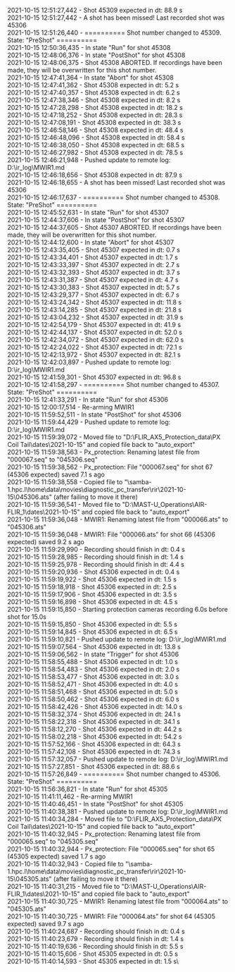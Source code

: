 2021-10-15 12:51:27,442 - Shot 45309 expected in dt: 88.9 s\
2021-10-15 12:51:27,442 - A shot has been missed! Last recorded shot was 45306\
2021-10-15 12:51:26,440 - ========== Shot number changed to 45309. State: "PreShot" ==========\
2021-10-15 12:50:36,435 - In state "Run" for shot 45308\
2021-10-15 12:48:06,376 - In state "PostShot" for shot 45308\
2021-10-15 12:48:06,375 - Shot 45308 ABORTED. If recordings have been made, they will be overwritten for this shot number.\
2021-10-15 12:47:41,364 - In state "Abort" for shot 45308\
2021-10-15 12:47:41,362 - Shot 45308 expected in dt: 5.2 s\
2021-10-15 12:47:40,357 - Shot 45308 expected in dt: 6.2 s\
2021-10-15 12:47:38,346 - Shot 45308 expected in dt: 8.2 s\
2021-10-15 12:47:28,298 - Shot 45308 expected in dt: 18.2 s\
2021-10-15 12:47:18,252 - Shot 45308 expected in dt: 28.3 s\
2021-10-15 12:47:08,191 - Shot 45308 expected in dt: 38.3 s\
2021-10-15 12:46:58,146 - Shot 45308 expected in dt: 48.4 s\
2021-10-15 12:46:48,096 - Shot 45308 expected in dt: 58.4 s\
2021-10-15 12:46:38,050 - Shot 45308 expected in dt: 68.5 s\
2021-10-15 12:46:27,982 - Shot 45308 expected in dt: 78.5 s\
2021-10-15 12:46:21,948 - Pushed update to remote log: D:\ir_log\MWIR1.md\
2021-10-15 12:46:18,656 - Shot 45308 expected in dt: 87.9 s\
2021-10-15 12:46:18,655 - A shot has been missed! Last recorded shot was 45306\
2021-10-15 12:46:17,637 - ========== Shot number changed to 45308. State: "PreShot" ==========\
2021-10-15 12:45:52,631 - In state "Run" for shot 45307\
2021-10-15 12:44:37,606 - In state "PostShot" for shot 45307\
2021-10-15 12:44:37,605 - Shot 45307 ABORTED. If recordings have been made, they will be overwritten for this shot number.\
2021-10-15 12:44:12,600 - In state "Abort" for shot 45307\
2021-10-15 12:43:35,405 - Shot 45307 expected in dt: 0.7 s\
2021-10-15 12:43:34,401 - Shot 45307 expected in dt: 1.7 s\
2021-10-15 12:43:33,397 - Shot 45307 expected in dt: 2.7 s\
2021-10-15 12:43:32,393 - Shot 45307 expected in dt: 3.7 s\
2021-10-15 12:43:31,387 - Shot 45307 expected in dt: 4.7 s\
2021-10-15 12:43:30,383 - Shot 45307 expected in dt: 5.7 s\
2021-10-15 12:43:29,377 - Shot 45307 expected in dt: 6.7 s\
2021-10-15 12:43:24,342 - Shot 45307 expected in dt: 11.8 s\
2021-10-15 12:43:14,285 - Shot 45307 expected in dt: 21.8 s\
2021-10-15 12:43:04,232 - Shot 45307 expected in dt: 31.9 s\
2021-10-15 12:42:54,179 - Shot 45307 expected in dt: 41.9 s\
2021-10-15 12:42:44,137 - Shot 45307 expected in dt: 52.0 s\
2021-10-15 12:42:34,072 - Shot 45307 expected in dt: 62.0 s\
2021-10-15 12:42:24,022 - Shot 45307 expected in dt: 72.1 s\
2021-10-15 12:42:13,972 - Shot 45307 expected in dt: 82.1 s\
2021-10-15 12:42:03,897 - Pushed update to remote log: D:\ir_log\MWIR1.md\
2021-10-15 12:41:59,301 - Shot 45307 expected in dt: 96.8 s\
2021-10-15 12:41:58,297 - ========== Shot number changed to 45307. State: "PreShot" ==========\
2021-10-15 12:41:33,291 - In state "Run" for shot 45306\
2021-10-15 12:00:17,514 - Re-arming MWIR1\
2021-10-15 11:59:52,511 - In state "PostShot" for shot 45306\
2021-10-15 11:59:44,429 - Pushed update to remote log: D:\ir_log\MWIR1.md\
2021-10-15 11:59:39,072 - Moved file to "D:\FLIR_AX5_Protection_data\PX Coil Tail\dates\2021-10-15" and copied file back to "auto_export"\
2021-10-15 11:59:38,563 - Px_protection: Renaming latest file from "000067.seq" to "045306.seq"\
2021-10-15 11:59:38,562 - Px_protection: File "000067.seq" for shot 67 (45306 expected) saved 7.1 s ago\
2021-10-15 11:59:38,558 - Copied file to "\\samba-1.hpc.l\home\data\movies\diagnostic_pc_transfer\rir\2021-10-15\045306.ats" (after failing to move it there)\
2021-10-15 11:59:36,541 - Moved file to "D:\MAST-U_Operations\AIR-FLIR_1\dates\2021-10-15" and copied file back to "auto_export"\
2021-10-15 11:59:36,048 - MWIR1: Renaming latest file from "000066.ats" to "045306.ats"\
2021-10-15 11:59:36,048 - MWIR1: File "000066.ats" for shot 66 (45306 expected) saved 9.2 s ago\
2021-10-15 11:59:29,990 - Recording should finish in dt: 0.4 s\
2021-10-15 11:59:28,985 - Recording should finish in dt: 1.4 s\
2021-10-15 11:59:25,978 - Recording should finish in dt: 4.4 s\
2021-10-15 11:59:20,936 - Shot 45306 expected in dt: 0.4 s\
2021-10-15 11:59:19,922 - Shot 45306 expected in dt: 1.5 s\
2021-10-15 11:59:18,918 - Shot 45306 expected in dt: 2.5 s\
2021-10-15 11:59:17,906 - Shot 45306 expected in dt: 3.5 s\
2021-10-15 11:59:16,898 - Shot 45306 expected in dt: 4.5 s\
2021-10-15 11:59:15,850 - Starting protection cameras recording 6.0s before shot for 15.0s\
2021-10-15 11:59:15,850 - Shot 45306 expected in dt: 5.5 s\
2021-10-15 11:59:14,845 - Shot 45306 expected in dt: 6.5 s\
2021-10-15 11:59:10,821 - Pushed update to remote log: D:\ir_log\MWIR1.md\
2021-10-15 11:59:07,564 - Shot 45306 expected in dt: 13.8 s\
2021-10-15 11:59:06,562 - In state "Trigger" for shot 45306\
2021-10-15 11:58:55,488 - Shot 45306 expected in dt: 1.0 s\
2021-10-15 11:58:54,483 - Shot 45306 expected in dt: 2.0 s\
2021-10-15 11:58:53,477 - Shot 45306 expected in dt: 3.0 s\
2021-10-15 11:58:52,471 - Shot 45306 expected in dt: 4.0 s\
2021-10-15 11:58:51,468 - Shot 45306 expected in dt: 5.0 s\
2021-10-15 11:58:50,462 - Shot 45306 expected in dt: 6.0 s\
2021-10-15 11:58:42,426 - Shot 45306 expected in dt: 14.0 s\
2021-10-15 11:58:32,374 - Shot 45306 expected in dt: 24.1 s\
2021-10-15 11:58:22,318 - Shot 45306 expected in dt: 34.1 s\
2021-10-15 11:58:12,270 - Shot 45306 expected in dt: 44.2 s\
2021-10-15 11:58:02,218 - Shot 45306 expected in dt: 54.2 s\
2021-10-15 11:57:52,166 - Shot 45306 expected in dt: 64.3 s\
2021-10-15 11:57:42,108 - Shot 45306 expected in dt: 74.3 s\
2021-10-15 11:57:32,057 - Pushed update to remote log: D:\ir_log\MWIR1.md\
2021-10-15 11:57:27,851 - Shot 45306 expected in dt: 88.6 s\
2021-10-15 11:57:26,849 - ========== Shot number changed to 45306. State: "PreShot" ==========\
2021-10-15 11:56:36,821 - In state "Run" for shot 45305\
2021-10-15 11:41:11,462 - Re-arming MWIR1\
2021-10-15 11:40:46,451 - In state "PostShot" for shot 45305\
2021-10-15 11:40:38,381 - Pushed update to remote log: D:\ir_log\MWIR1.md\
2021-10-15 11:40:34,284 - Moved file to "D:\FLIR_AX5_Protection_data\PX Coil Tail\dates\2021-10-15" and copied file back to "auto_export"\
2021-10-15 11:40:32,945 - Px_protection: Renaming latest file from "000065.seq" to "045305.seq"\
2021-10-15 11:40:32,944 - Px_protection: File "000065.seq" for shot 65 (45305 expected) saved 1.7 s ago\
2021-10-15 11:40:32,943 - Copied file to "\\samba-1.hpc.l\home\data\movies\diagnostic_pc_transfer\rir\2021-10-15\045305.ats" (after failing to move it there)\
2021-10-15 11:40:31,215 - Moved file to "D:\MAST-U_Operations\AIR-FLIR_1\dates\2021-10-15" and copied file back to "auto_export"\
2021-10-15 11:40:30,725 - MWIR1: Renaming latest file from "000064.ats" to "045305.ats"\
2021-10-15 11:40:30,725 - MWIR1: File "000064.ats" for shot 64 (45305 expected) saved 9.7 s ago\
2021-10-15 11:40:24,687 - Recording should finish in dt: 0.4 s\
2021-10-15 11:40:23,679 - Recording should finish in dt: 1.4 s\
2021-10-15 11:40:19,636 - Recording should finish in dt: 5.5 s\
2021-10-15 11:40:15,606 - Shot 45305 expected in dt: 0.5 s\
2021-10-15 11:40:14,593 - Shot 45305 expected in dt: 1.5 s\

